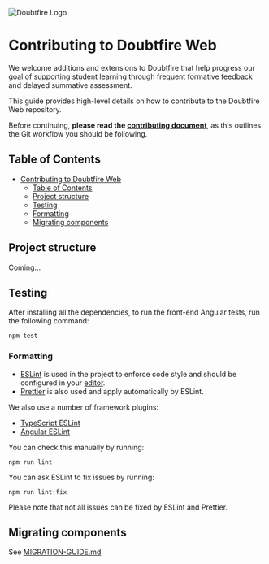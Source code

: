 ![Doubtfire Logo](http://puu.sh/lyClF/fde5bfbbe7.png)

# Contributing to Doubtfire Web

We welcome additions and extensions to Doubtfire that help progress our goal of supporting student learning through frequent formative feedback and delayed summative assessment.

This guide provides high-level details on how to contribute to the Doubtfire Web repository.

Before continuing, **please read the [contributing document](https://github.com/doubtfire-lms/doubtfire-deploy/blob/development/CONTRIBUTING.md)**, as this outlines the Git workflow you should be following.

## Table of Contents

- [Contributing to Doubtfire Web](#contributing-to-doubtfire-web)
  - [Table of Contents](#table-of-contents)
  - [Project structure](#project-structure)
  - [Testing](#testing)
  - [Formatting](#formatting)
  - [Migrating components](#migrating-components)

## Project structure

Coming...

## Testing

After installing all the dependencies, to run the front-end Angular tests, run the following command:

```shell
npm test
```

### Formatting

- [ESLint](https://eslint.org/) is used in the project to enforce code style and should be
  configured in your [editor](https://eslint.org/docs/user-guide/integrations).
- [Prettier](https://prettier.io/) is also used and apply automatically by ESLint.

We also use a number of framework plugins:

- [TypeScript ESLint](https://github.com/typescript-eslint/typescript-eslint)
- [Angular ESLint](https://github.com/angular-eslint/angular-eslint)

You can check this manually by running:

```shell
npm run lint
```

You can ask ESLint to fix issues by running:

```shell
npm run lint:fix
```

Please note that not all issues can be fixed by ESLint and Prettier.

## Migrating components

See [MIGRATION-GUIDE.md](MIGRATION-GUIDE.md)
